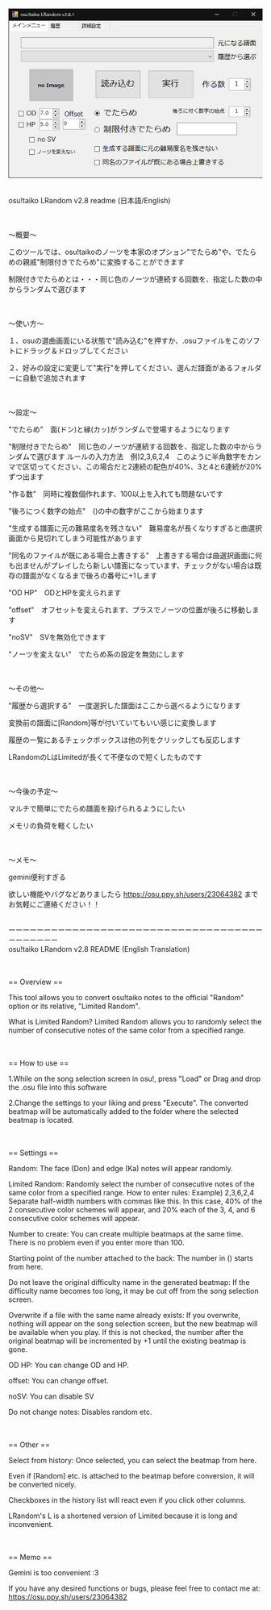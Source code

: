 <br>

![noimages](Images/readmepic.png)<br><br>

osu!taiko LRandom v2.8 readme (日本語/English)<br><br><br>

～概要～

このツールでは、osu!taikoのノーツを本家のオプション"でたらめ"や、でたらめの親戚"制限付きでたらめ"に変換することができます                                                                                                                                                                                                                                                                                                                                                                                                                                                                                                                                                                                                                                                                                                                                                                                                                                                                                                                                                                                                                                                                                                                                                                                                                                                                                                                                                                                                                                                                                                                                                                                                                                                                                                                                                                                                                          

制限付きでたらめとは・・・同じ色のノーツが連続する回数を、指定した数の中からランダムで選びます<br><br><br>

～使い方～

１、osuの選曲画面にいる状態で"読み込む"を押すか、.osuファイルをこのソフトにドラッグ＆ドロップしてください

２、好みの設定に変更して"実行"を押してください、選んだ譜面があるフォルダーに自動で追加されます<br><br><br>

～設定～

"でたらめ"　面(ドン)と縁(カッ)がランダムで登場するようになります

"制限付きでたらめ"　同じ色のノーツが連続する回数を、指定した数の中からランダムで選びます
ルールの入力方法　例)2,3,6,2,4　このように半角数字をカンマで区切ってください、この場合だと2連続の配色が40%、3と4と6連続が20%ずつ出ます

"作る数"　同時に複数個作れます、100以上を入れても問題ないです

"後ろにつく数字の始点"　()の中の数字がここから始まります　

"生成する譜面に元の難易度名を残さない"　難易度名が長くなりすぎると曲選択画面から見切れてしまう可能性があります

"同名のファイルが既にある場合上書きする"　上書きする場合は曲選択画面に何も出ませんがプレイしたら新しい譜面になっています、チェックがない場合は既存の譜面がなくなるまで後ろの番号に+1します

"OD HP"　ODとHPを変えられます

"offset"　オフセットを変えられます、プラスでノーツの位置が後ろに移動します

"noSV"　SVを無効化できます

"ノーツを変えない"　でたらめ系の設定を無効にします<br><br><br>

～その他～

"履歴から選択する"　一度選択した譜面はここから選べるようになります

変換前の譜面に[Random]等が付いていてもいい感じに変換します

履歴の一覧にあるチェックボックスは他の列をクリックしても反応します

LRandomのLはLimitedが長くて不便なので短くしたものです<br><br><br>

～今後の予定～

マルチで簡単にでたらめ譜面を投げられるようにしたい

メモリの負荷を軽くしたい<br><br><br>
  
～メモ～
  
gemini便利すぎる
  
欲しい機能やバグなどありましたら
https://osu.ppy.sh/users/23064382
までお気軽にご連絡ください！！<br><br>

ーーーーーーーーーーーーーーーーーーーーーーーーーーーーーーーーーーーーーーーーーーー<br>
osu!taiko LRandom v2.8 README (English Translation)<br><br><br>

== Overview ==
  
This tool allows you to convert osu!taiko notes to the official "Random" option or its relative, "Limited Random".

What is Limited Random?
Limited Random allows you to randomly select the number of consecutive notes of the same color from a specified range.<br><br><br>

== How to use ==
  
1.While on the song selection screen in osu!, press "Load" or Drag and drop the .osu file into this software

2.Change the settings to your liking and press "Execute". The converted beatmap will be automatically added to the folder where the selected beatmap is located.<br><br><br>

== Settings ==

Random: The face (Don) and edge (Ka) notes will appear randomly.

Limited Random: Randomly select the number of consecutive notes of the same color from a specified range.
How to enter rules: Example) 2,3,6,2,4 Separate half-width numbers with commas like this. In this case, 40% of the 2 consecutive color schemes will appear, and 20% each of the 3, 4, and 6 consecutive color schemes will appear.

Number to create: You can create multiple beatmaps at the same time. There is no problem even if you enter more than 100.

Starting point of the number attached to the back: The number in () starts from here.

Do not leave the original difficulty name in the generated beatmap: If the difficulty name becomes too long, it may be cut off from the song selection screen.

Overwrite if a file with the same name already exists: If you overwrite, nothing will appear on the song selection screen, but the new beatmap will be available when you play. If this is not checked, the number after the original beatmap will be incremented by +1 until the existing beatmap is gone.

OD HP: You can change OD and HP.

offset: You can change offset.

noSV: You can disable SV

Do not change notes: Disables random etc.<br><br><br>

== Other ==

Select from history: Once selected, you can select the beatmap from here.

Even if [Random] etc. is attached to the beatmap before conversion, it will be converted nicely.

Checkboxes in the history list will react even if you click other columns.

LRandom's L is a shortened version of Limited because it is long and inconvenient.<br><br><br>

== Memo ==

Gemini is too convenient :3

If you have any desired functions or bugs, please feel free to contact me at: https://osu.ppy.sh/users/23064382
<br>
